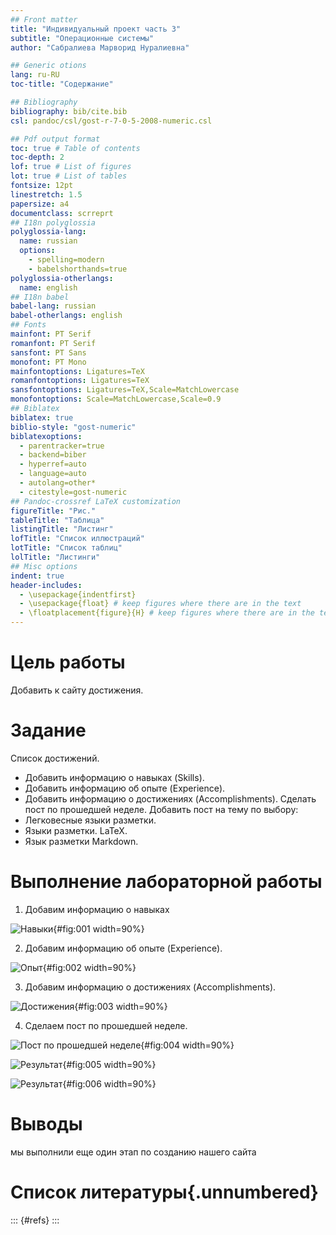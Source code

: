 ```yaml
---
## Front matter
title: "Индивидуальный проект часть 3"
subtitle: "Операционные системы"
author: "Сабралиева Марворид Нуралиевна"

## Generic otions
lang: ru-RU
toc-title: "Содержание"

## Bibliography
bibliography: bib/cite.bib
csl: pandoc/csl/gost-r-7-0-5-2008-numeric.csl

## Pdf output format
toc: true # Table of contents
toc-depth: 2
lof: true # List of figures
lot: true # List of tables
fontsize: 12pt
linestretch: 1.5
papersize: a4
documentclass: scrreprt
## I18n polyglossia
polyglossia-lang:
  name: russian
  options:
	- spelling=modern
	- babelshorthands=true
polyglossia-otherlangs:
  name: english
## I18n babel
babel-lang: russian
babel-otherlangs: english
## Fonts
mainfont: PT Serif
romanfont: PT Serif
sansfont: PT Sans
monofont: PT Mono
mainfontoptions: Ligatures=TeX
romanfontoptions: Ligatures=TeX
sansfontoptions: Ligatures=TeX,Scale=MatchLowercase
monofontoptions: Scale=MatchLowercase,Scale=0.9
## Biblatex
biblatex: true
biblio-style: "gost-numeric"
biblatexoptions:
  - parentracker=true
  - backend=biber
  - hyperref=auto
  - language=auto
  - autolang=other*
  - citestyle=gost-numeric
## Pandoc-crossref LaTeX customization
figureTitle: "Рис."
tableTitle: "Таблица"
listingTitle: "Листинг"
lofTitle: "Список иллюстраций"
lotTitle: "Список таблиц"
lolTitle: "Листинги"
## Misc options
indent: true
header-includes:
  - \usepackage{indentfirst}
  - \usepackage{float} # keep figures where there are in the text
  - \floatplacement{figure}{H} # keep figures where there are in the text
---
```


# Цель работы

Добавить к сайту достижения.

# Задание

 Список достижений.
- Добавить информацию о навыках (Skills).
- Добавить информацию об опыте (Experience).
- Добавить информацию о достижениях (Accomplishments).
Сделать пост по прошедшей неделе.
Добавить пост на тему по выбору:
 - Легковесные языки разметки.
 - Языки разметки. LaTeX.
 - Язык разметки Markdown.


# Выполнение лабораторной работы

1. Добавим информацию о навыках 

![Навыки](image/1.png){#fig:001 width=90%}

2. Добавим информацию об опыте (Experience).

![Опыт](image/2.png){#fig:002 width=90%}

3. Добавим информацию о достижениях (Accomplishments).

![Достижения](image/3.png){#fig:003 width=90%}

4. Сделаем пост по прошедшей неделе.

![Пост по прошедшей неделе](image/4.png){#fig:004 width=90%}

![Результат](image/5.png){#fig:005 width=90%}

![Результат](image/6.png){#fig:006 width=90%}

# Выводы
мы выполнили еще один этап по созданию нашего сайта

# Список литературы{.unnumbered}

::: {#refs}
:::
